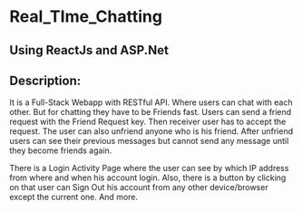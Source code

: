 # Real_TIme_Chatting

## Using ReactJs and ASP.Net

## Description: 
It is a Full-Stack Webapp with RESTful API. Where users can chat with each other. But for chatting they have to be Friends fast. Users can send a friend request with the Friend Request key. Then receiver user has to accept the request. The user can also unfriend anyone who is his friend. After unfriend users can see their previous messages but cannot send any message until they become friends again.  
  
There is a Login Activity Page where the user can see by which IP address from where and when his account login. Also, there is a button by clicking on that user can Sign Out his account from any other device/browser except the current one. And more.
